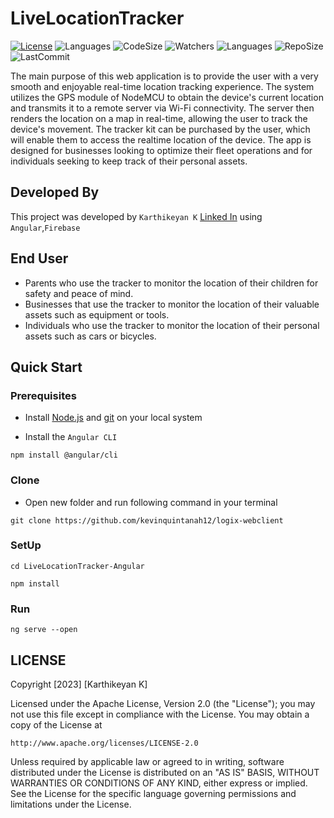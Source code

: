 # LiveLocationTracker

[![License](https://img.shields.io/github/license/karthikeyankdeveloper/LiveLocationTracker-Angular)](https://github.com/karthikeyankdeveloper/LiveLocationTracker-Angular/blob/main/LICENSE)   ![Languages](https://img.shields.io/github/languages/count/karthikeyankdeveloper/LiveLocationTracker-Angular)   ![CodeSize](https://img.shields.io/github/languages/code-size/karthikeyankdeveloper/LiveLocationTracker-Angular)   ![Watchers](https://img.shields.io/github/watchers/karthikeyankdeveloper/LiveLocationTracker-Angular?style=social)  ![Languages](https://img.shields.io/github/languages/top/karthikeyankdeveloper/LiveLocationTracker-Angular)  ![RepoSize](https://img.shields.io/github/repo-size/karthikeyankdeveloper/LiveLocationTracker-Angular)  ![LastCommit](https://img.shields.io/github/last-commit/karthikeyankdeveloper/LiveLocationTracker-Angular)

The main purpose of this web application is to provide the user with a very smooth and enjoyable real-time location tracking experience. The system utilizes the GPS module of NodeMCU to obtain the device's current location and transmits it to a remote server via Wi-Fi connectivity. The server then renders the location on a map in real-time, allowing the user to track the device's movement. The tracker kit can be purchased by the user, which will enable them to access the realtime location of the device. The app is designed for businesses looking to optimize their fleet operations and for individuals seeking to keep track of their personal assets.

  
## Developed By

This project was developed by `Karthikeyan K` [Linked In](https://www.linkedin.com/in/karthikeyan-developer/) using `Angular`,`Firebase`
 

## End User

- Parents who use the tracker to monitor the location of their children for safety and peace of mind. 
- Businesses that use the tracker to monitor the location of their valuable assets such as equipment or tools.
- Individuals who use the tracker to monitor the location of their personal assets such as cars or bicycles.


## Quick Start

### Prerequisites
- Install [Node.js](https://nodejs.org/en) and [git](https://git-scm.com/download/) on your local system

- Install the `Angular CLI`
```
npm install @angular/cli
```

### Clone

- Open new folder and run following command in your terminal
```
git clone https://github.com/kevinquintanah12/logix-webclient
```

### SetUp
```
cd LiveLocationTracker-Angular
```

```
npm install
```

### Run
```
ng serve --open
```

## LICENSE
Copyright [2023] [Karthikeyan K]

Licensed under the Apache License, Version 2.0 (the "License");
you may not use this file except in compliance with the License.
You may obtain a copy of the License at

    http://www.apache.org/licenses/LICENSE-2.0

Unless required by applicable law or agreed to in writing, software
distributed under the License is distributed on an "AS IS" BASIS,
WITHOUT WARRANTIES OR CONDITIONS OF ANY KIND, either express or implied.
See the License for the specific language governing permissions and
limitations under the License.





